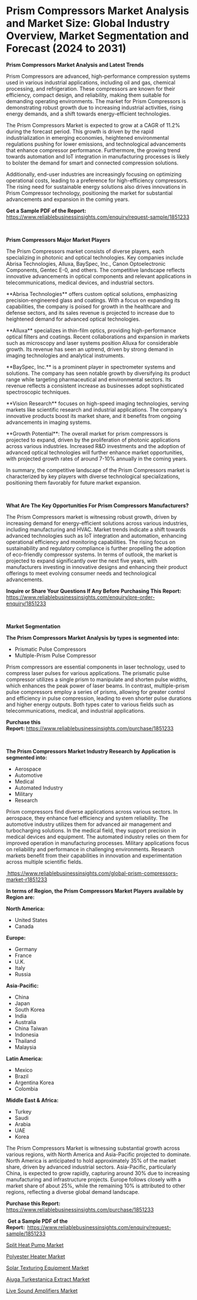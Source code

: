 <p><h1>Prism Compressors Market Analysis and Market Size: Global Industry Overview, Market Segmentation and Forecast (2024 to 2031)</h1></p><p><strong>Prism Compressors Market Analysis and Latest Trends</strong></p>
<p><p>Prism Compressors are advanced, high-performance compression systems used in various industrial applications, including oil and gas, chemical processing, and refrigeration. These compressors are known for their efficiency, compact design, and reliability, making them suitable for demanding operating environments. The market for Prism Compressors is demonstrating robust growth due to increasing industrial activities, rising energy demands, and a shift towards energy-efficient technologies.</p><p>The Prism Compressors Market is expected to grow at a CAGR of 11.2% during the forecast period. This growth is driven by the rapid industrialization in emerging economies, heightened environmental regulations pushing for lower emissions, and technological advancements that enhance compressor performance. Furthermore, the growing trend towards automation and IoT integration in manufacturing processes is likely to bolster the demand for smart and connected compression solutions.</p><p>Additionally, end-user industries are increasingly focusing on optimizing operational costs, leading to a preference for high-efficiency compressors. The rising need for sustainable energy solutions also drives innovations in Prism Compressor technology, positioning the market for substantial advancements and expansion in the coming years.</p></p>
<p><strong>Get a Sample PDF of the Report:&nbsp;</strong> <a href="https://www.reliablebusinessinsights.com/enquiry/request-sample/1851233?utm_campaign=39&utm_medium=2&utm_source=Github&utm_content=ia&utm_term=18102024&utm_id=prism-compressors">https://www.reliablebusinessinsights.com/enquiry/request-sample/1851233</a></p>
<p>&nbsp;</p>
<p><strong>Prism Compressors Major Market Players</strong></p>
<p><p>The Prism Compressors market consists of diverse players, each specializing in photonic and optical technologies. Key companies include Abrisa Technologies, Alluxa, BaySpec, Inc., Canon Optoelectronic Components, Gentec E-0, and others. The competitive landscape reflects innovative advancements in optical components and relevant applications in telecommunications, medical devices, and industrial sectors.</p><p>**Abrisa Technologies** offers custom optical solutions, emphasizing precision-engineered glass and coatings. With a focus on expanding its capabilities, the company is poised for growth in the healthcare and defense sectors, and its sales revenue is projected to increase due to heightened demand for advanced optical technologies.</p><p>**Alluxa** specializes in thin-film optics, providing high-performance optical filters and coatings. Recent collaborations and expansion in markets such as microscopy and laser systems position Alluxa for considerable growth. Its revenue has seen an uptrend, driven by strong demand in imaging technologies and analytical instruments.</p><p>**BaySpec, Inc.** is a prominent player in spectrometer systems and solutions. The company has seen notable growth by diversifying its product range while targeting pharmaceutical and environmental sectors. Its revenue reflects a consistent increase as businesses adopt sophisticated spectroscopic techniques.</p><p>**Vision Research** focuses on high-speed imaging technologies, serving markets like scientific research and industrial applications. The company's innovative products boost its market share, and it benefits from ongoing advancements in imaging systems.</p><p>**Growth Potential**: The overall market for prism compressors is projected to expand, driven by the proliferation of photonic applications across various industries. Increased R&D investments and the adoption of advanced optical technologies will further enhance market opportunities, with projected growth rates of around 7-10% annually in the coming years.</p><p>In summary, the competitive landscape of the Prism Compressors market is characterized by key players with diverse technological specializations, positioning them favorably for future market expansion.</p></p>
<p>&nbsp;</p>
<p><strong>What Are The Key Opportunities For Prism Compressors Manufacturers?</strong></p>
<p><p>The Prism Compressors market is witnessing robust growth, driven by increasing demand for energy-efficient solutions across various industries, including manufacturing and HVAC. Market trends indicate a shift towards advanced technologies such as IoT integration and automation, enhancing operational efficiency and monitoring capabilities. The rising focus on sustainability and regulatory compliance is further propelling the adoption of eco-friendly compressor systems. In terms of outlook, the market is projected to expand significantly over the next five years, with manufacturers investing in innovative designs and enhancing their product offerings to meet evolving consumer needs and technological advancements.</p></p>
<p><strong>Inquire or Share Your Questions If Any Before Purchasing This Report:</strong> <a href="https://www.reliablebusinessinsights.com/enquiry/pre-order-enquiry/1851233?utm_campaign=39&utm_medium=2&utm_source=Github&utm_content=ia&utm_term=18102024&utm_id=prism-compressors">https://www.reliablebusinessinsights.com/enquiry/pre-order-enquiry/1851233</a></p>
<p>&nbsp;</p>
<p><strong>Market Segmentation</strong></p>
<p><strong>The Prism Compressors Market Analysis by types is segmented into:</strong></p>
<p><ul><li>Prismatic Pulse Compressors</li><li>Multiple-Prism Pulse Compressor</li></ul></p>
<p><p>Prism compressors are essential components in laser technology, used to compress laser pulses for various applications. The prismatic pulse compressor utilizes a single prism to manipulate and shorten pulse widths, which enhances the peak power of laser beams. In contrast, multiple-prism pulse compressors employ a series of prisms, allowing for greater control and efficiency in pulse compression, leading to even shorter pulse durations and higher energy outputs. Both types cater to various fields such as telecommunications, medical, and industrial applications.</p></p>
<p><strong>Purchase this Report:&nbsp;</strong><a href="https://www.reliablebusinessinsights.com/purchase/1851233?utm_campaign=39&utm_medium=2&utm_source=Github&utm_content=ia&utm_term=18102024&utm_id=prism-compressors">https://www.reliablebusinessinsights.com/purchase/1851233</a></p>
<p>&nbsp;</p>
<p><strong>The Prism Compressors Market Industry Research by Application is segmented into:</strong></p>
<p><ul><li>Aerospace</li><li>Automotive</li><li>Medical</li><li>Automated Industry</li><li>Military</li><li>Research</li></ul></p>
<p><p>Prism compressors find diverse applications across various sectors. In aerospace, they enhance fuel efficiency and system reliability. The automotive industry utilizes them for advanced air management and turbocharging solutions. In the medical field, they support precision in medical devices and equipment. The automated industry relies on them for improved operation in manufacturing processes. Military applications focus on reliability and performance in challenging environments. Research markets benefit from their capabilities in innovation and experimentation across multiple scientific fields.</p></p>
<p><a href="https://www.reliablebusinessinsights.com/global-prism-compressors-market-r1851233?utm_campaign=39&utm_medium=2&utm_source=Github&utm_content=ia&utm_term=18102024&utm_id=prism-compressors">&nbsp;https://www.reliablebusinessinsights.com/global-prism-compressors-market-r1851233</a></p>
<p><strong>In terms of Region, the Prism Compressors Market Players available by Region are:</strong></p>
<p>
    <p> <strong> North America: </strong>
        <ul>
            <li>United States</li>
            <li>Canada</li>
        </ul>
        </p> 
    <p> <strong> Europe: </strong>
        <ul>
            <li>Germany</li>
            <li>France</li>
            <li>U.K.</li>
            <li>Italy</li>
            <li>Russia</li>
        </ul>
        </p> 
    <p> <strong> Asia-Pacific: </strong>
        <ul>
            <li>China</li>
            <li>Japan</li>
            <li>South Korea</li>
            <li>India</li>
            <li>Australia</li>
            <li>China Taiwan</li>
            <li>Indonesia</li>
            <li>Thailand</li>
            <li>Malaysia</li>
        </ul>
        </p> 
    <p> <strong> Latin America: </strong>
        <ul>
            <li>Mexico</li>
            <li>Brazil</li>
            <li>Argentina Korea</li>
            <li>Colombia</li>
        </ul>
        </p> 
    <p> <strong> Middle East & Africa: </strong>
        <ul>
            <li>Turkey</li>
            <li>Saudi</li>
            <li>Arabia</li>
            <li>UAE</li>
            <li>Korea</li>
        </ul>
    </p>
    </p>
<p><p>The Prism Compressors Market is witnessing substantial growth across various regions, with North America and Asia-Pacific projected to dominate. North America is anticipated to hold approximately 35% of the market share, driven by advanced industrial sectors. Asia-Pacific, particularly China, is expected to grow rapidly, capturing around 30% due to increasing manufacturing and infrastructure projects. Europe follows closely with a market share of about 25%, while the remaining 10% is attributed to other regions, reflecting a diverse global demand landscape.</p></p>
<p><strong>Purchase this Report: </strong><a href="https://www.reliablebusinessinsights.com/purchase/1851233?utm_campaign=39&utm_medium=2&utm_source=Github&utm_content=ia&utm_term=18102024&utm_id=prism-compressors">https://www.reliablebusinessinsights.com/purchase/1851233</a></p>
<p>&nbsp;<strong>Get a Sample PDF of the Report:&nbsp;&nbsp;</strong><a href="https://www.reliablebusinessinsights.com/enquiry/request-sample/1851233?utm_campaign=39&utm_medium=2&utm_source=Github&utm_content=ia&utm_term=18102024&utm_id=prism-compressors">https://www.reliablebusinessinsights.com/enquiry/request-sample/1851233</a></p>
<p><strong></strong></p>
<p><p><a href="https://issuu.com/reportprime-2/docs/split-heat-pump-market-size-2030.pp_074c2f68044c78?utm_campaign=39&utm_medium=2&utm_source=Github&utm_content=ia&utm_term=18102024&utm_id=prism-compressors">Split Heat Pump Market</a></p><p><a href="https://www.linkedin.com/pulse/global-polyester-heater-market-product-types-applications-pxbif?utm_campaign=39&utm_medium=2&utm_source=Github&utm_content=ia&utm_term=18102024&utm_id=prism-compressors">Polyester Heater Market</a></p><p><a href="https://github.com/daltondngelvin/Market-Research-Report-List-1/blob/main/solar-texturing-equipment-market.md?utm_campaign=39&utm_medium=2&utm_source=Github&utm_content=ia&utm_term=18102024&utm_id=prism-compressors">Solar Texturing Equipment Market</a></p><p><a href="https://www.linkedin.com/pulse/global-ajuga-turkestanica-extract-market-trends-analysis-future-py6le?utm_campaign=39&utm_medium=2&utm_source=Github&utm_content=ia&utm_term=18102024&utm_id=prism-compressors">Ajuga Turkestanica Extract Market</a></p><p><a href="https://issuu.com/reportprime-2/docs/live-sound-amplifiers-market-size-2_96fa01962f7eba?utm_campaign=39&utm_medium=2&utm_source=Github&utm_content=ia&utm_term=18102024&utm_id=prism-compressors">Live Sound Amplifiers Market</a></p></p>